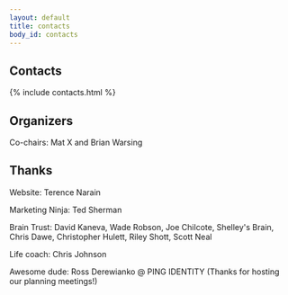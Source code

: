 ```yaml
---
layout: default
title: contacts
body_id: contacts
---
```


## Contacts

{% include contacts.html %}

## Organizers

Co-chairs: Mat X and Brian Warsing

## Thanks

Website: Terence Narain

Marketing Ninja: Ted Sherman

Brain Trust: David Kaneva, Wade Robson, Joe Chilcote, Shelley's Brain, Chris Dawe, Christopher Hulett, Riley Shott, Scott Neal 

Life coach: Chris Johnson

Awesome dude: Ross Derewianko @ PING IDENTITY (Thanks for hosting our planning meetings!)

